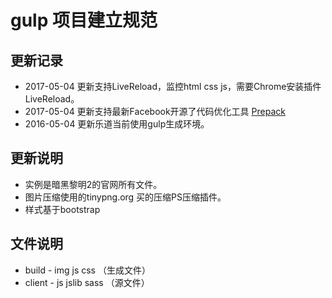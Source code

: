 # gulp 项目建立规范

## 更新记录
- 2017-05-04 更新支持LiveReload，监控html css js，需要Chrome安装插件LiveReload。
- 2017-05-04 更新支持最新Facebook开源了代码优化工具 [Prepack](https://prepack.io/)
- 2016-05-04 更新乐道当前使用gulp生成环境。

## 更新说明
- 实例是暗黑黎明2的官网所有文件。
- 图片压缩使用的tinypng.org 买的压缩PS压缩插件。
- 样式基于bootstrap

## 文件说明
- build - img js css （生成文件）
- client - js jslib sass （源文件）
